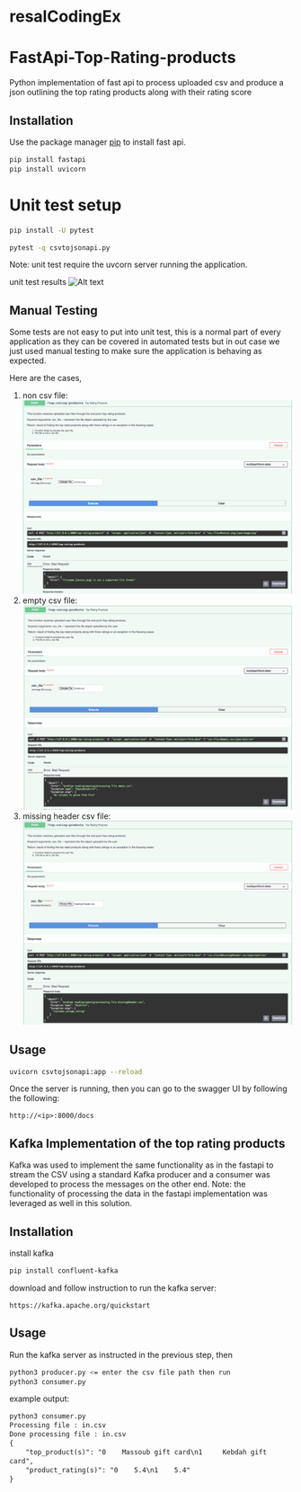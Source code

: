 # resalCodingEx
# FastApi-Top-Rating-products

Python implementation of fast api to process uploaded csv and produce a json outlining the top rating products along with their rating score

## Installation

Use the package manager [pip](https://pip.pypa.io/en/stable/) to install fast api.

```bash
pip install fastapi
pip install uvicorn
```
# Unit test setup
```bash
pip install -U pytest
```
```bash
pytest -q csvtojsonapi.py 
```
Note: unit test require the uvcorn server running the application.  

unit test results
![Alt text](relative/path/to/img.jpg?raw=true "Title")

## Manual Testing
Some tests are not easy to put into unit test, this is a normal part of every application as they can be covered in automated tests but in out case we just used manual testing to make sure the application is behaving as expected.

Here are the cases,
1. non csv file:
![Alt text](images/ManualTest1.png?raw=true "Title")
2. empty csv file:
![Alt text](images/ManualTest2.png?raw=true "Title")
3. missing header csv file:
![Alt text](images/ManualTest3.png?raw=true "Title")

## Usage

```bash
uvicorn csvtojsonapi:app --reload
```
Once the server is running, then you can go to the swagger UI by following the following: 
```
http://<ip>:8000/docs
```
## Kafka Implementation of the top rating products
Kafka was used to implement the same functionality as in the fastapi to stream the CSV using a standard Kafka producer and a consumer was developed to process the messages on the other end. 
Note: the functionality of processing the data in the fastapi implementation was leveraged as well in this solution.

## Installation
install kafka
```bash
pip install confluent-kafka
```
download and follow instruction to run the kafka server:
```
https://kafka.apache.org/quickstart
```

## Usage
Run the kafka server as instructed in the previous step, then

```bash
python3 producer.py <= enter the csv file path then run
python3 consumer.py 

```
example output:
```
python3 consumer.py
Processing file : in.csv
Done processing file : in.csv
{
    "top_product(s)": "0    Massoub gift card\n1     Kebdah gift card",
    "product_rating(s)": "0    5.4\n1    5.4"
}
```
